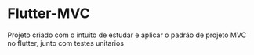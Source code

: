 # Flutter-MVC

Projeto criado com o intuito de estudar e aplicar o padrão de projeto MVC no flutter, junto com testes unitarios
